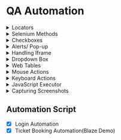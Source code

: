 
# QA Automation
<details>
<summary>Locators</summary>

##  Locators:
 - [X] ID locator
 - [X] Name Locator
 - [X] PartialText locator
 - [X] LinkText locator
 - [X] className locator
 - [X] tagName locator
 - [ ] cssSelector locator(Dynamic Locators)
 - [ ] xpath locator(Dynamic Locators)
</details>
<details>
<summary> Selenium Methods </summary>

## 1. Get Methods:
- [X] Get Url
- [X] Get Title
- [X] Get Current Url
- [X] Get PageSource
- [X] Get Window Handle
- [ ] Get Window Handles

## 2. Conditional Methods:
- [X] isDisplayed
- [X] isSelected
- [X] isEnabled

## 3. Browser Methods:
- [X] Close
- [X] Quit

## 4. Wait Commands: 
- [ ] Implicit Wait
- [ ] Explicit Wait/Fluent Wait
- [ ] Synchronization/Thread.

## 5. Navigational Commands:
- [X] Navigate To
- [X] Navigate Back
- [X] Navigate Forward
- [X] Navigate refresh
</details>
<details>
<summary>Checkboxes</summary>

- [X] Checkboxes
</details>
<details>
<summary>Alerts/ Pop-up</summary>

- [X] Alerts Declaration
- [X] Normal Alert (Accept)
- [X] Confirmational Alert (Accept,Dismiss)
- [X] Prompt Alert (Input box)
</details>

<details>
<summary>Handling Iframe</summary>

- [ ] Iframe Handling
</details>

<details>
<summary>Dropdown Box</summary>

- [X] Select Dropdown
- [X] Bootstrap Dropdown
- [ ] Hidden Dropdown
</details>

<details>
<summary>Web Tables</summary>

- [X] Static Web Tables
- [ ] Dynamic Web Tables
- [ ] Tables with Pagination
</details>

<details>
<summary>Mouse Actions</summary>

- [X] Mouse Hover
- [X] Right Click/Context Click
- [X] Double Click
- [X] Drag & Drop
</details>

<details>
<summary>Keyboard Actions</summary>

- [x] Control
- [x] Tab
</details>

<details>
<summary>JavaScript Executor</summary>

- [ ] JavaScript Executor
- [ ] Scroll the page till element is visible
- [ ] Scroll the page till end of the page
- [ ] Scroll up to initial position
</details>

<details>
<summary>Capturing Screenshots</summary>

- [ ] Full Screenshots
- [ ] Screenshot of specific section
- [ ] Screenshot of Web Element
</details>

## Automation Script
- [X] Login Automation
- [X] Ticket Booking Automation(Blaze Demo)
